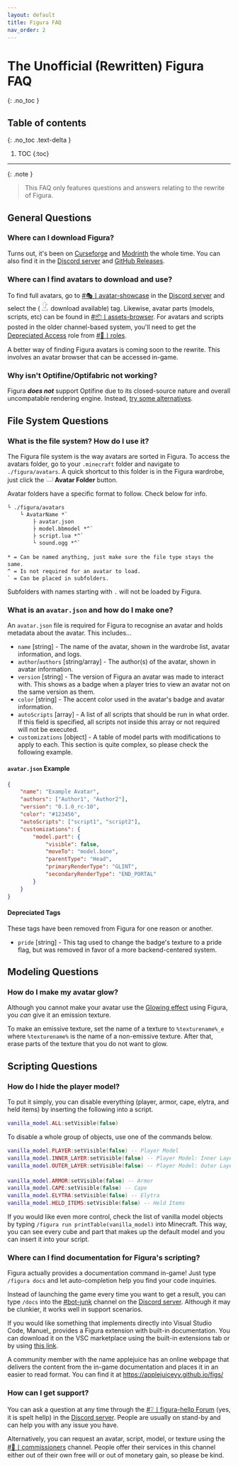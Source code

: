 ```yaml
---
layout: default
title: Figura FAQ
nav_order: 2
---
```


# The Unofficial (Rewritten) Figura FAQ
{: .no_toc }

## Table of contents
{: .no_toc .text-delta }

1. TOC
{:toc}

---

{: .note }
> This FAQ only features questions and answers relating to the rewrite of Figura.

## General Questions

### Where can I download Figura?

Turns out, it's been on [Curseforge](https://www.curseforge.com/minecraft/mc-mods/figura/files/all) and [Modrinth](https://modrinth.com/mod/figura/versions) the whole time. You can also find it in the [Discord server](https://discord.gg/ekHGHcH8Af) and [GitHub Releases](https://github.com/Kingdom-of-The-Moon/FiguraRewriteRewrite/releases).

### Where can I find avatars to download and use?

To find full avatars, go to [#🎭丨avatar-showcase](https://discord.com/channels/805969743466332191/1047522975513063524) in the [Discord server](https://discord.gg/ekHGHcH8Af) and select the (![](https://github.com/Slymeball/figura-wiki/raw/main/images/figura/icons/upload.png?raw=true) download available) tag. Likewise, avatar parts (models, scripts, etc) can be found in [#📦丨assets-browser](https://discord.com/channels/805969743466332191/1049326144480104539). For avatars and scripts posted in the older channel-based system, you'll need to get the [Depreciated Access](https://discord.com/channels/805969743466332191/956623772352389120/970334572124450816) role from [#📖丨roles](https://discord.com/channels/805969743466332191/956623772352389120).

A better way of finding Figura avatars is coming soon to the rewrite. This involves an avatar browser that can be accessed in-game.

### Why isn't Optifine/Optifabric not working?

Figura ***does not*** support Optifine due to its closed-source nature and overall uncompatable rendering engine. Instead, [try some alternatives](https://lambdaurora.dev/optifine_alternatives/).

## File System Questions

### What is the file system? How do I use it?

The Figura file system is the way avatars are sorted in Figura. To access the avatars folder, go to your `.minecraft` folder and navigate to `./figura/avatars`. A quick shortcut to this folder is in the Figura wardrobe, just click the ![](https://github.com/Slymeball/Figura-Wiki/blob/main/images/figura/icons/folder.png?raw=true) **Avatar Folder** button.

Avatar folders have a specific format to follow. Check below for info.

```
└ ./figura/avatars
    └ AvatarName *`
        ├ avatar.json
        ├ model.bbmodel *^`
        ├ script.lua *^`
        └ sound.ogg *^`

* = Can be named anything, just make sure the file type stays the same.
^ = Is not required for an avatar to load.
` = Can be placed in subfolders.
```

Subfolders with names starting with `.` will not be loaded by Figura.

### What is an `avatar.json` and how do I make one?

An `avatar.json` file is required for Figura to recognise an avatar and holds metadata about the avatar. This includes...

- `name` [string] - The name of the avatar, shown in the wardrobe list, avatar information, and logs.
- `author`/`authors` [string/array] - The author(s) of the avatar, shown in avatar information.
- `version` [string] - The version of Figura an avatar was made to interact with. This shows as a badge when a player tries to view an avatar not on the same version as them.
- `color` [string] - The accent color used in the avatar's badge and avatar information.
- `autoScripts` [array] - A list of all scripts that should be run in what order. If this field is specified, all scripts not inside this array or not required will not be executed.
- `customizations` [object] - A table of model parts with modifications to apply to each. This section is quite complex, so please check the following example.

#### `avatar.json` Example

```json
{
    "name": "Example Avatar",
    "authors": ["Author1", "Author2"],
    "version": "0.1.0_rc-10",
    "color": "#123456",
    "autoScripts": ["script1", "script2"],
    "customizations": {
        "model.part": {
            "visible": false,
            "moveTo": "model.bone",
            "parentType": "Head",
            "primaryRenderType": "GLINT",
            "secondaryRenderType": "END_PORTAL"
        }
    }
}
```

#### Depreciated Tags

These tags have been removed from Figura for one reason or another.

- `pride` [string] - This tag used to change the badge's texture to a pride flag, but was removed in favor of a more backend-centered system.

## Modeling Questions

<!-- todo: get toast's help with this, he seems like the kind of person who knows about modeling -->

### How do I make my avatar glow?

Although you cannot make your avatar use the [Glowing effect](https://minecraft.fandom.com/wiki/Glowing) using Figura, you *can* give it an emission texture.

To make an emissive texture, set the name of a texture to `%texturename%_e` where `%texturename%` is the name of a non-emissive texture. After that, erase parts of the texture that you do not want to glow.

## Scripting Questions

### How do I hide the player model?

To put it simply, you can disable everything (player, armor, cape, elytra, and held items) by inserting the following into a script.

```lua
vanilla_model.ALL:setVisible(false)
```

To disable a whole group of objects, use one of the commands below.

```lua
vanilla_model.PLAYER:setVisible(false) -- Player Model
vanilla_model.INNER_LAYER:setVisible(false) -- Player Model: Inner Layer
vanilla_model.OUTER_LAYER:setVisible(false) -- Player Model: Outer Layer

vanilla_model.ARMOR:setVisible(false) -- Armor
vanilla_model.CAPE:setVisible(false) -- Cape
vanilla_model.ELYTRA:setVisible(false) -- Elytra
vanilla_model.HELD_ITEMS:setVisible(false) -- Held Items
```

If you would like even more control, check the list of vanilla model objects by typing `/figura run printTable(vanilla_model)` into Minecraft. This way, you can see every cube and part that makes up the default model and you can insert it into your script.

### Where can I find documentation for Figura's scripting?

Figura actually provides a documentation command in-game! Just type `/figura docs` and let auto-completion help you find your code inquiries.

Instead of launching the game every time you want to get a result, you can type `/docs` into the [#bot-junk](https://discord.com/channels/805969743466332191/824741434078396468) channel on the [Discord server](https://discord.gg/ekHGHcH8Af). Although it may be clunkier, it works well in support scenarios.

If you would like something that implements directly into Visual Studio Code, Manuel_ provides a Figura extension with built-in documentation. You can download it on the VSC marketplace using the built-in extensions tab or by using [this link](https://marketplace.visualstudio.com/items?itemName=Manuel-Underscore.figura).

A community member with the name applejuice has an online webpage that delivers the content from the in-game documentation and places it in an easier to read format. You can find it at <https://applejuiceyy.github.io/figs/>

### How can I get support?

You can ask a question at any time through the [#❔️丨figura-hellp Forum](https://discord.com/channels/805969743466332191/1019675294237466734) (yes, it is spelt hellp) in the [Discord server](https://discord.gg/ekHGHcH8Af). People are usually on stand-by and can help you with any issue you have.

Alternatively, you can request an avatar, script, model, or texture using the [#💌丨commissioners](https://discord.com/channels/805969743466332191/1076400440465432676) channel. People offer their services in this channel either out of their own free will or out of monetary gain, so please be kind.
